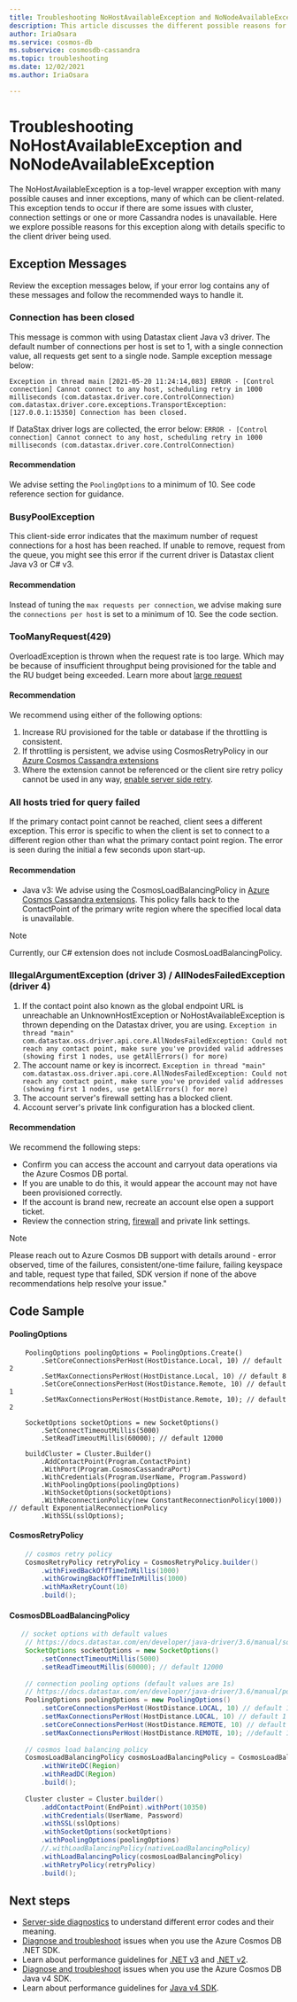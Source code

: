 ```yaml
---
title: Troubleshooting NoHostAvailableException and NoNodeAvailableException
description: This article discusses the different possible reasons for having a NoHostException and ways to handle it.
author: IriaOsara
ms.service: cosmos-db
ms.subservice: cosmosdb-cassandra
ms.topic: troubleshooting
ms.date: 12/02/2021
ms.author: IriaOsara

---
```


# Troubleshooting NoHostAvailableException and NoNodeAvailableException
The NoHostAvailableException is a top-level wrapper exception with many possible causes and inner exceptions, many of which can be client-related. This exception tends to occur if there are some issues with cluster, connection settings or one or more Cassandra nodes is unavailable. Here we explore possible reasons for this exception along with details specific to the client driver being used.

## Exception Messages
Review the exception messages below, if your error log contains any of these messages and follow the recommended ways to handle it.

### Connection has been closed
This message is common with using Datastax client Java v3 driver. The default number of connections per host is set to 1, with a single connection value, all requests get sent to a single node. Sample exception message below: 

`Exception in thread main [2021-05-20 11:24:14,083] ERROR - [Control connection] Cannot connect to any host, scheduling retry in 1000 milliseconds (com.datastax.driver.core.ControlConnection)
com.datastax.driver.core.exceptions.TransportException: [127.0.0.1:15350] Connection has been closed.`

If DataStax driver logs are collected, the error below:
`ERROR - [Control connection] Cannot connect to any host, scheduling retry in 1000 milliseconds (com.datastax.driver.core.ControlConnection)`

#### Recommendation
We advise setting the `PoolingOptions` to a minimum of 10. See code reference section for guidance.

### BusyPoolException
This client-side error indicates that the maximum number of request connections for a host has been reached. If unable to remove, request from the queue, you might see this error if the current driver is Datastax client Java v3 or C# v3.
#### Recommendation
Instead of tuning the `max requests per connection`, we advise making sure the `connections per host` is set to a minimum of 10. See the code section.

### TooManyRequest(429)
OverloadException is thrown when the request rate is too large. Which may be because of insufficient throughput being provisioned for the table and the RU budget being exceeded. Learn more about [large request](../sql/troubleshoot-request-rate-too-large.md#request-rate-is-large)
#### Recommendation
We recommend using either of the following options:
1. Increase RU provisioned for the table or database if the throttling is consistent.
2. If throttling is persistent, we advise using CosmosRetryPolicy in our [Azure Cosmos Cassandra extensions]( https://github.com/Azure/azure-cosmos-cassandra-extensions)
3. Where the extension cannot be referenced or the client sire retry policy cannot be used in any way, [enable server side retry](prevent-rate-limiting-errors.md).

### All hosts tried for query failed
If the primary contact point cannot be reached, client sees a different exception. This error is specific to when the client is set to connect to a different region other than what the primary contact point region. The error is seen during the initial a few seconds upon start-up.
#### Recommendation
- Java v3: We advise using the CosmosLoadBalancingPolicy in [Azure Cosmos Cassandra extensions](https://github.com/Azure/azure-cosmos-cassandra-extensions). This policy falls back to the ContactPoint of the primary write region where the specified local data is unavailable.

> [!NOTE]
> Currently, our C# extension does not include CosmosLoadBalancingPolicy. 


### IllegalArgumentException (driver 3) / AllNodesFailedException (driver 4)
1. If the contact point also known as the global endpoint URL is unreachable an UnknownHostException or NoHostAvailableException is thrown depending on the Datastax driver, you are using.
`Exception in thread "main" com.datastax.oss.driver.api.core.AllNodesFailedException: Could not reach any contact point, make sure you've provided valid addresses (showing first 1 nodes, use getAllErrors() for more)`
2. The account name or key is incorrect.
``Exception in thread "main" com.datastax.oss.driver.api.core.AllNodesFailedException: Could not reach any contact point, make sure you've provided valid addresses (showing first 1 nodes, use getAllErrors() for more)``
3. The account server's firewall setting has a blocked client.
4.  Account server's private link configuration has a blocked client.
#### Recommendation
We recommend the following steps:
-	Confirm you can access the account and carryout data operations via the Azure Cosmos DB portal. 
-	If you are unable to do this, it would appear the account may not have been provisioned correctly. 
-	If the account is brand new, recreate an account else open a support ticket.
- Review the connection string, [firewall](../how-to-configure-firewall.md) and private link settings.


> [!NOTE]
> Please reach out to Azure Cosmos DB support with details around - error observed, time of the failures, consistent/one-time failure, failing keyspace and table, request type that failed, SDK version if none of the above recommendations help resolve your issue."


## Code Sample

#### PoolingOptions
```dotnetcli
    PoolingOptions poolingOptions = PoolingOptions.Create()
        .SetCoreConnectionsPerHost(HostDistance.Local, 10) // default 2
        .SetMaxConnectionsPerHost(HostDistance.Local, 10) // default 8
        .SetCoreConnectionsPerHost(HostDistance.Remote, 10) // default 1
        .SetMaxConnectionsPerHost(HostDistance.Remote, 10); // default 2

    SocketOptions socketOptions = new SocketOptions()
        .SetConnectTimeoutMillis(5000)
        .SetReadTimeoutMillis(60000); // default 12000

    buildCluster = Cluster.Builder()
        .AddContactPoint(Program.ContactPoint)
        .WithPort(Program.CosmosCassandraPort)
        .WithCredentials(Program.UserName, Program.Password)
        .WithPoolingOptions(poolingOptions)
        .WithSocketOptions(socketOptions)
        .WithReconnectionPolicy(new ConstantReconnectionPolicy(1000)) // default ExponentialReconnectionPolicy
        .WithSSL(sslOptions);
```

#### CosmosRetryPolicy
```java
    // cosmos retry policy
    CosmosRetryPolicy retryPolicy = CosmosRetryPolicy.builder()
        .withFixedBackOffTimeInMillis(1000)
        .withGrowingBackOffTimeInMillis(1000)
        .withMaxRetryCount(10)
        .build();
```

#### CosmosDBLoadBalancingPolicy 
``` java
   // socket options with default values
    // https://docs.datastax.com/en/developer/java-driver/3.6/manual/socket_options/
    SocketOptions socketOptions = new SocketOptions()
        .setConnectTimeoutMillis(5000)
        .setReadTimeoutMillis(60000); // default 12000
    
    // connection pooling options (default values are 1s)
    // https://docs.datastax.com/en/developer/java-driver/3.6/manual/pooling/
    PoolingOptions poolingOptions = new PoolingOptions()
        .setCoreConnectionsPerHost(HostDistance.LOCAL, 10) // default 1
        .setMaxConnectionsPerHost(HostDistance.LOCAL, 10) // default 1
        .setCoreConnectionsPerHost(HostDistance.REMOTE, 10) // default 1
        .setMaxConnectionsPerHost(HostDistance.REMOTE, 10); //default 1
    
    // cosmos load balancing policy
    CosmosLoadBalancingPolicy cosmosLoadBalancingPolicy = CosmosLoadBalancingPolicy.builder()
        .withWriteDC(Region)
        .withReadDC(Region)
        .build();
    
    Cluster cluster = Cluster.builder()
        .addContactPoint(EndPoint).withPort(10350)
        .withCredentials(UserName, Password)
        .withSSL(sslOptions)
        .withSocketOptions(socketOptions)
        .withPoolingOptions(poolingOptions)
        //.withLoadBalancingPolicy(nativeLoadBalancingPolicy)
        .withLoadBalancingPolicy(cosmosLoadBalancingPolicy)
        .withRetryPolicy(retryPolicy)
        .build();
```


## Next steps
* [Server-side diagnostics](error-codes-solution.md) to understand different error codes and their meaning.
* [Diagnose and troubleshoot](../sql/troubleshoot-dot-net-sdk.md) issues when you use the Azure Cosmos DB .NET SDK.
* Learn about performance guidelines for [.NET v3](../sql/performance-tips-dotnet-sdk-v3-sql.md) and [.NET v2](../sql/performance-tips.md).
* [Diagnose and troubleshoot](../sql/troubleshoot-java-sdk-v4-sql.md) issues when you use the Azure Cosmos DB Java v4 SDK.
* Learn about performance guidelines for [Java v4 SDK](../sql/performance-tips-java-sdk-v4-sql.md).